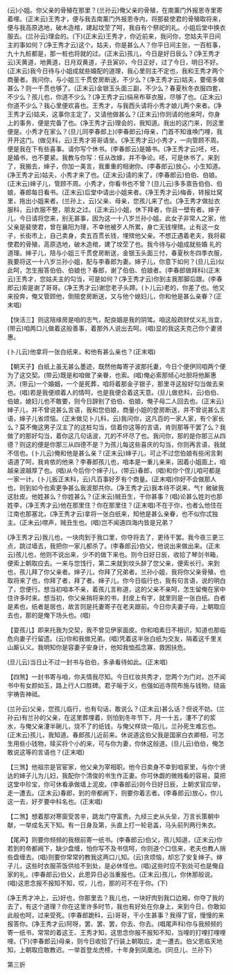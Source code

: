 <!-- { "loadSidebar": true } -->
(云)小姐。你父亲的骨殖在那里？(兰孙云)俺父亲的骨殖，在南薰门外报恩寺里寄着哩。(正末云)王秀才，便与我去南薰门外报恩寺内，将那裴使君的骨殖取将来，便与我高原选地，破木造棺，建起坟茔了呵，我自有个祭祀的礼。小姐后堂中换衣服去。(兰孙云)理会的。(下)(正末云)王秀才，你近前来，我问你，您姑夫平日间主的事如何？(净王秀才云)这个。姑夫，你是甚么人？你平日间主张，一百桩事，九十九桩都是，那一桩也将就的过。(正末云)孩儿，今日是好日辰么？(净王秀才云)天黄道，地黄道，日月双黄道，子丑寅卯，今日正好，过了今日，明日不好。(正末云)我今日待与小姐成就些婚配的道理，我心里则主不定也，我和王秀才两个商量者。我问你，与小姐三千贯奁房断送，不少么？(净王秀才云)姑夫，要偌多做甚么？则一千贯也够了。(正末云)金银玉头面三副，不少么？春夏秋冬衣服四套，不少么？孩儿也，你道不少么？(净王秀才云)绢帛布草衣服，尽够了也。(正末云)你道不少么？我心里便欢喜也。王秀才，与我西头请将小秀才娘儿两个来者。(净王秀才云)姑夫，这事你主定了，又请他做甚么？(正末云)你则请的他来呵，你身上的事务，便是完备了也。(净王秀才云)理会的，我知道。我出的这门来，则这里便是。小秀才在家么？(旦儿同李春郎上)(李春郎云)母亲，门首不知谁唤门哩，我开开这门。(做见科，云)王秀才哥哥请坐。(净王秀才云)小秀才，一向管顾不周。便是我在下有些喜事。请你写个休书。(李春郎云)是婚书。(净王秀才云)呸，呸，是婚书，也不要紧。我教与你写：任从改嫁，并不争论。呸，可是休书了。来到了，我搬去，婶子，你加一美言，我重重的相谢你。(李春郎云)放心，小生知道。(净王秀才云)姑夫，小秀才来了也。(正末云)请的来了，(李春郎云)伯伯、伯娘。(正末云)婶子儿，管顾不周。小秀才，你看书也不曾？(旦儿云)多多禀告伯伯、伯娘，春郎每日看书。(正末云)后堂中请出小姐来者。(净王秀才云)梅香，转报灶窝里，拖出小姐来者。(兰孙上，云)父亲、母亲，您孩儿来了也。(净王秀才做扯衣服科，云)衣服不整，朋友之过。(正末云)小姐，休下拜者，你且一壁有者。婶子儿，今日请将您来，别无甚事，因为这一十八岁兰孙小姐。此女子非常人之家，他父亲是裴使君，曾在襄阳为理，不幸他被歹人所累，身亡无钱埋殡。止有这一女子，长街市上，自己卖身，卖五百贯长钱，埋殡他父亲。不想正遇着老夫，我将裴使君的骨殖，高原选地，破木造棺，建了坟茔了也。我今待与小姐成就些婚
礼的道理。婶子儿，陪与小姐三千贯奁房断送，金银玉头面三付，春夏秋冬四季衣服，我要将这一十八岁兰孙小姐，配与李春郎为妻。婶子儿，你意下如何？(旦儿云)似此呵，怎生报答伯伯、伯娘也？春郎，谢了伯伯、伯娘者。(李春郎做拜科)(正末云)王秀才，您姑夫主的勾当，可是如何？(净王秀才云)你到主我那脚后跟。(李春郎云)索是谢了哥哥。(净王秀才云)谢您老子头蹄。(卜儿云)老的，你差了也。他又来投奔，俺又管顾他，倒赔奁房断送，又与他个媳妇儿，你和他是甚么亲眷？(正末唱)

【快活三】则这陪缘房是咱的志气，配良姻是我的阴骘。咱这般疏财仗义礼当宜，(带云)咱两口儿做着这般善事，着那外人说出去呵。(唱)显的我这夫克己你个妻贤惠。

(卜儿云)他拿将一张白纸来，和他有甚么亲也？(正末唱)

【朝天子】白纸上虽无甚么墨迹，既然他每寄子波那托妻，今日个便伊同咱两个便为了这交契。(带云)既是和咱做了亲眷，也索。(唱)俺必索那倾心吐胆将他厮惠济。(带云)一个婚姻，一个是死葬，咱将着那金子银子，那里寻这般好勾当做去来也。(唱)若是我便顺着人的情呵，也是我便合着这天意。(旦儿做悲科，云)伯伯、伯娘，媳妇儿也不敢要，则今日辞别了伯伯、伯娘，俺子母二人回去也。(正末云)婶子儿，并不曾说甚么言语，我和您伯娘，商量小姐的奁房断送，并不曾说甚么言语，婶子儿省烦恼。(正末做见卜儿科，云)我问你，这凡百的一家人家，有个家长么？莫不俺这男子汉主了的这桩勾当，信着你这等的言语，肯则那等干罢了么？我做了的那好勾当，着你这几句话波，兀的不坏尽了也。我问你，那的是你那三从四德？则这的便是你那三从四德不是？为孩儿每这些喜庆的勾当，你则再言语，我就不信也。(卜儿云)俺和他是甚么亲？(正末云)婶子儿，可止不过您伯娘有些闲言剩语道了呵，我肯依的他来？李春郎孩儿也，咱本是一重儿亲来，因着小姐面上，咱越亲波越厚了也。(唱)从今后你个婶子儿，(带云)春郎，(唱)和你个侄儿咱可都是一家一计。(卜儿扳正末科，云)凡百事好歹有个商量。(正末唱)你好不会做那人也，则到如今也索更争甚么我波那共你。(净王秀才云)我本待不说来，气忄敝破我这肚皮。他姓甚么？你姓甚么？(正末云)贼丑生，干你甚事？(唱)论甚么姓刘也那姓李，(净王秀才云)他在那里住？你在那里住？(正末唱)不在于你，也者么他住在江南也那塞北，(净王秀才云)拿将一张白纸来，知他是甚么亲眷，也不似你忒独主。(正末云)噤声，贼丑生也。(唱)岂不闻道四海内皆是兄弟？

(净王秀才云)我儿也，一块肉到于我口里，你夺将去了，更待干罢。我今夜三更三点，跳过墙去，我把你一家儿都杀了。(李春郎云)伯父，他说出来做出来。(正末云)孩儿也，他则不说出来，少不的做下来也。则今日好日辰，收拾了琴剑书箱，便索上朝取应去。一来与您饯行，第二来就到坟头辞了您父亲，便索长行。来到也，孩儿拜了你父亲者。婶子儿，你拜了兄弟者。兰孙小姐，我将你父亲骨殖，也取将来了也，你拜了者，拜了者。婶子儿，你今日临行也，我有句言语，说的明白了，您便行。想当初咱本不亲，着孩儿言称道，这的父亲不亲呵，怎生留俺在家中住许多时来。想当初，你父亲捎将来的书，封皮上有字，就里则是一张白纸。白者是素也，纸者是居也，故言则是托妻寄子在老夫跟前。今日你夫妻子母，上朝取应去也，那的是俺下场头也。(唱)

【耍孩儿】即来托我为交契，我不曾见伊家面皮。你和咱素日不相识，知道也那临危向妻子行留遗。(云)你和我做兄弟。(唱)凭着这半张白纸为交友，隔着这千里关山厮认义。我明知你是容妻子安身计，他知我恤孤念寡，救困扶危。

(旦儿云)当日止不过一封书与伯伯，多承看待如此。(正末唱)

【四煞】一封书寄与咱，你夫情我尽知。今日红妆共秀才，您两个为门对。岂不闻书中有女颜如玉，路上行人口胜碑。君子喻于义，也强如巡寺院布施与钱物，绕庙宇祷告神祗。

(兰孙云)父亲，您孩儿临行，也有句话，敢说么？(正末云)甚么话？但说不妨。(兰孙云)有兰孙的父亲，在这里葬埋着，则怕到冬年节下，月一十五，瀽不了的浆水，与俺父亲瀽半碗儿，烧不了的纸钱，与俺父样烧一陌儿，兰孙死生难忘也。(正末云)孩儿，我知道。春郎孩儿近前来。休说道这伯父我是国家白衣卿相，可怎生用些小钱物，赎买将个小的来，可与你为妻，你休这般道。(旦儿云)伯伯，俺怎敢说这等的言语也？(正末唱)

【三煞】他祖宗是官宦家，他父亲为宰相职。他今日卖身不幸到咱家里，与你个贤达的婶子儿为儿妇，我配你个清俊的书生作正妻。你可休觑的微贱看的容易，莫把这堂中珍宝，你可休看承做墙上泥皮。(李春郎云)则今日好日辰，上朝求官应举，走一遭去。(正末云)春郎，到的帝都阙下，则要你着志者。(李春郎云)放心，你儿这一去，好歹要中科名也。(正末唱)

【二煞】想着那对寒窗受苦辛，跳龙门夺富贵。九经三史从头垒，万言长策朝中献，一举成名天下知。有一日身及第，头直上打一轮皂盖，马头前列两行朱衣。

【尾声】则要你频频的我根前寄一纸书。(李春郎云)伯父，孩儿知道，(正末云)你若到的帝都阙下，缺少盘缠，怕你写不及书信呵，你则道个口信来，老夫也教人捎些盘缠去。(唱)则要你常常的教我这两口儿知。(云)贪烦恼，却忘了安复婶子。婶子儿，这些时衣服茶饭供给不到处，是必休怪也。(唱)这些时应不到处可也是俺自家的礼，(李春郎云)伯父，此恩异日必当重报也。(正末云)孩儿，你休那般说。(唱)这恩念报不报知不知，哎，儿也，那的可不在于你。(下)

(净王秀才冲上，云)好也，你那里去？我儿也，一块好肉到我口边厢，你夺了我的去了，有这个道理？你在这里许多时节，我也有好处在你身上，来到今日，你敢如此般也呵，过来受死。(李春郎跪科，云)哥哥，干小生甚事？我得了官，慢慢的来报答你。(净王秀才云)阿呀，罢、罢、罢，你去、你去。(唱尾声科)你与我频频的寄一纸书，常常的着这王、王秀才知，这思念你报不报知不知，当哩的打哩打哩哩哩。(下)(李春郎云)母亲，则今日收拾了行装上朝取应，走一遭去。伯父恩临天地知，上朝取应敢教迟。一举首登龙虎榜，十年身到凤凰池。(同旦儿、兰孙下)


第三折

